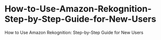 # How-to-Use-Amazon-Rekognition-Step-by-Step-Guide-for-New-Users
How to Use Amazon Rekognition: Step-by-Step Guide for New Users
